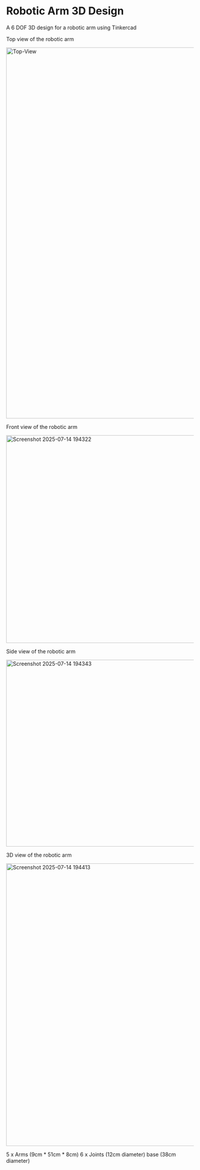 # Robotic Arm 3D Design
A 6 DOF 3D design for a robotic arm using Tinkercad

Top view of the robotic arm

<img width="997" height="995" alt="Top-View" src="https://github.com/user-attachments/assets/bedbbed2-a914-4dae-bc5f-e0390481c6e9" />

Front view of the robotic arm

<img width="1055" height="557" alt="Screenshot 2025-07-14 194322" src="https://github.com/user-attachments/assets/344ec937-15ea-4a10-a614-30c2bdb6cf39" />

Side view of the robotic arm

<img width="955" height="501" alt="Screenshot 2025-07-14 194343" src="https://github.com/user-attachments/assets/bb6ef859-f020-469e-bbcf-3b82f0b032dd" />

3D view of the robotic arm

<img width="931" height="758" alt="Screenshot 2025-07-14 194413" src="https://github.com/user-attachments/assets/d1316fad-6937-4b58-8f2c-b0b072c6eda3" />

5 x Arms (9cm * 51cm * 8cm)
6 x Joints (12cm diameter)
base (38cm diameter)
